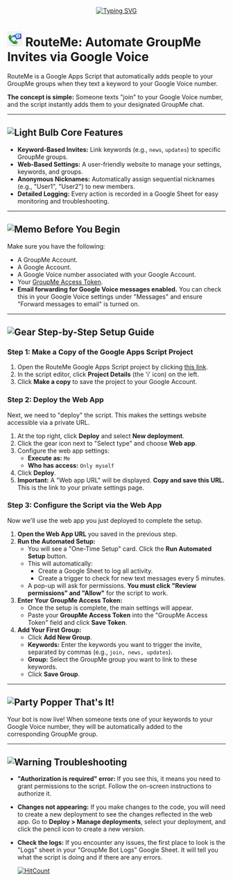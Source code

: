 <p align="center"><a href="https://git.io/typing-svg"><img src="https://readme-typing-svg.demolab.com?font=Montserrat&weight=800&size=40&pause=1000&color=1766FA&background=1766FA00&center=true&vCenter=true&width=1000&height=100&lines=RouteMe;Automate+GroupMe+Invites+via+Google+Voice" alt="Typing SVG" /></a></p>

# <img src="https://github.com/Dev-in-the-BM/RouteMe/blob/main/Assets/RouteMe_favicon.png?raw=true" alt="Rocket" width="35" height="35" /> RouteMe: Automate GroupMe Invites via Google Voice

RouteMe is a Google Apps Script that automatically adds people to your GroupMe groups when they text a keyword to your Google Voice number.

**The concept is simple:** Someone texts "join" to your Google Voice number, and the script instantly adds them to your designated GroupMe chat.

---

## <img src="https://raw.githubusercontent.com/Tarikul-Islam-Anik/Microsoft-Teams-Animated-Emojis/master/Emojis/Objects/Light%20Bulb.png" alt="Light Bulb" width="25" height="25" /> Core Features

* **Keyword-Based Invites:** Link keywords (e.g., `news`, `updates`) to specific GroupMe groups.
* **Web-Based Settings:** A user-friendly website to manage your settings, keywords, and groups.
* **Anonymous Nicknames:** Automatically assign sequential nicknames (e.g., "User1", "User2") to new members.
* **Detailed Logging:** Every action is recorded in a Google Sheet for easy monitoring and troubleshooting.

---

## <img src="https://raw.githubusercontent.com/Tarikul-Islam-Anik/Animated-Fluent-Emojis/master/Emojis/Objects/Memo.png" alt="Memo" width="25" height="25" /> Before You Begin

Make sure you have the following:

* A GroupMe Account.
* A Google Account.
* A Google Voice number associated with your Google Account.
* Your [GroupMe Access Token](https://dev.groupme.com/applications).
* **Email forwarding for Google Voice messages enabled.** You can check this in your Google Voice settings under "Messages" and ensure "Forward messages to email" is turned on.

---

## <img src="https://raw.githubusercontent.com/Tarikul-Islam-Anik/Microsoft-Teams-Animated-Emojis/master/Emojis/Objects/Gear.png" alt="Gear" width="25" height="25" /> Step-by-Step Setup Guide

### Step 1: Make a Copy of the Google Apps Script Project

1.  Open the RouteMe Google Apps Script project by clicking [this link](https://script.google.com/d/1nyBz692J6Nds4oK624C1AvGSmo96mc86Lm97yL3tpOeq1PmF9wUn2CxK/edit?usp=sharing).
2.  In the script editor, click **Project Details** (the 'i' icon) on the left.
3.  Click **Make a copy** to save the project to your Google Account.

### Step 2: Deploy the Web App

Next, we need to "deploy" the script. This makes the settings website accessible via a private URL.

1. At the top right, click **Deploy** and select **New deployment**.
2. Click the gear icon next to "Select type" and choose **Web app**.
3. Configure the web app settings:
   * **Execute as:** `Me`
   * **Who has access:** `Only myself`
4. Click **Deploy**.
5. **Important:** A "Web app URL" will be displayed. **Copy and save this URL.** This is the link to your private settings page.

### Step 3: Configure the Script via the Web App

Now we'll use the web app you just deployed to complete the setup.

1. **Open the Web App URL** you saved in the previous step.
2. **Run the Automated Setup:**
   * You will see a "One-Time Setup" card. Click the **Run Automated Setup** button.
   * This will automatically:
     * Create a Google Sheet to log all activity.
     * Create a trigger to check for new text messages every 5 minutes.
   * A pop-up will ask for permissions. **You must click "Review permissions" and "Allow"** for the script to work.
3. **Enter Your GroupMe Access Token:**
   * Once the setup is complete, the main settings will appear.
   * Paste your **GroupMe Access Token** into the "GroupMe Access Token" field and click **Save Token**.
4. **Add Your First Group:**
   * Click **Add New Group**.
   * **Keywords:** Enter the keywords you want to trigger the invite, separated by commas (e.g., `join, news, updates`).
   * **Group:** Select the GroupMe group you want to link to these keywords.
   * Click **Save Group**.

---

## <img src="https://raw.githubusercontent.com/Tarikul-Islam-Anik/Microsoft-Teams-Animated-Emojis/master/Emojis/Activities/Party%20Popper.png" alt="Party Popper" width="25" height="25" /> That's It!

Your bot is now live! When someone texts one of your keywords to your Google Voice number, they will be automatically added to the corresponding GroupMe group.

---

## <img src="https://raw.githubusercontent.com/Tarikul-Islam-Anik/Animated-Fluent-Emojis/master/Emojis/Symbols/Warning.png" alt="Warning" width="25" height="25" /> Troubleshooting

* **"Authorization is required" error:** If you see this, it means you need to grant permissions to the script. Follow the on-screen instructions to authorize it.
* **Changes not appearing:** If you make changes to the code, you will need to create a new deployment to see the changes reflected in the web app. Go to **Deploy > Manage deployments**, select your deployment, and click the pencil icon to create a new version.
* **Check the logs:** If you encounter any issues, the first place to look is the "Logs" sheet in your "GroupMe Bot Logs" Google Sheet. It will tell you what the script is doing and if there are any errors.
  
  
  
  [![HitCount](https://hits.dwyl.com/dev-in-the-bm/routeme.svg?style=flat-square&show=unique)](http://hits.dwyl.com/dev-in-the-bm/routeme)

